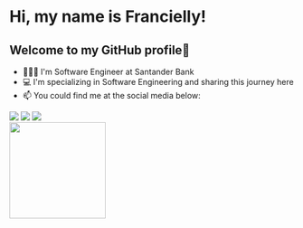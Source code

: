 # Hi, my name is Francielly! 
## Welcome to my GitHub profile👋
- 👩🏻‍💻 I'm Software Engineer at Santander Bank
- 💻 I'm specializing in Software Engineering and sharing this journey here
- 📫 You could find me at the social media below:
<div>
<a href="https://instagram.com/franciellyl" target="_blank"><img src="https://img.shields.io/badge/-Instagram-%23E4405F?style=for-the-badge&logo=instagram&logoColor=white" target="_blank"></a>
<a href = "mailto:franciellyelima@gmail.com"><img src="https://img.shields.io/badge/Gmail-D14836?style=for-the-badge&logo=gmail&logoColor=white" target="_blank"></a>
<a href="https://www.linkedin.com/in/franciellyelima" target="_blank"><img src="https://img.shields.io/badge/-LinkedIn-%230077B5?style=for-the-badge&logo=linkedin&logoColor=white" target="_blank"></a>   
</div>

<div>
<a href="https://github.com/franciellyl">
<img height="170em" src="https://github-readme-stats.vercel.app/api/top-langs/?username=franciellyl&layout=compact&langs_count=7&theme=dracula"/>
</div>



